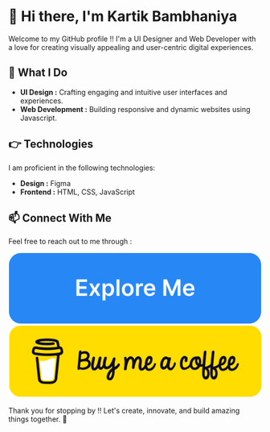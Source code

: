# 👋 Hi there, I'm Kartik Bambhaniya

Welcome to my GitHub profile !! I'm a UI Designer and Web Developer with a love for creating visually appealing and user-centric digital experiences.

## 👀 What I Do

- **UI Design :** Crafting engaging and intuitive user interfaces and experiences.
- **Web Development :** Building responsive and dynamic websites using Javascript.

## 👉 Technologies

I am proficient in the following technologies:

- **Design :** Figma
- **Frontend :** HTML, CSS, JavaScript

## 📫 Connect With Me

Feel free to reach out to me through :
  
  [![Explore Me](./ExploreMe.svg)](https://bento.me/kartic)
  [![Buy Me a Coffee](./BuyMeaCoffee.svg)](https://buymeacoffee.com/kartic)

Thank you for stopping by !! Let's create, innovate, and build amazing things together. 🚀
